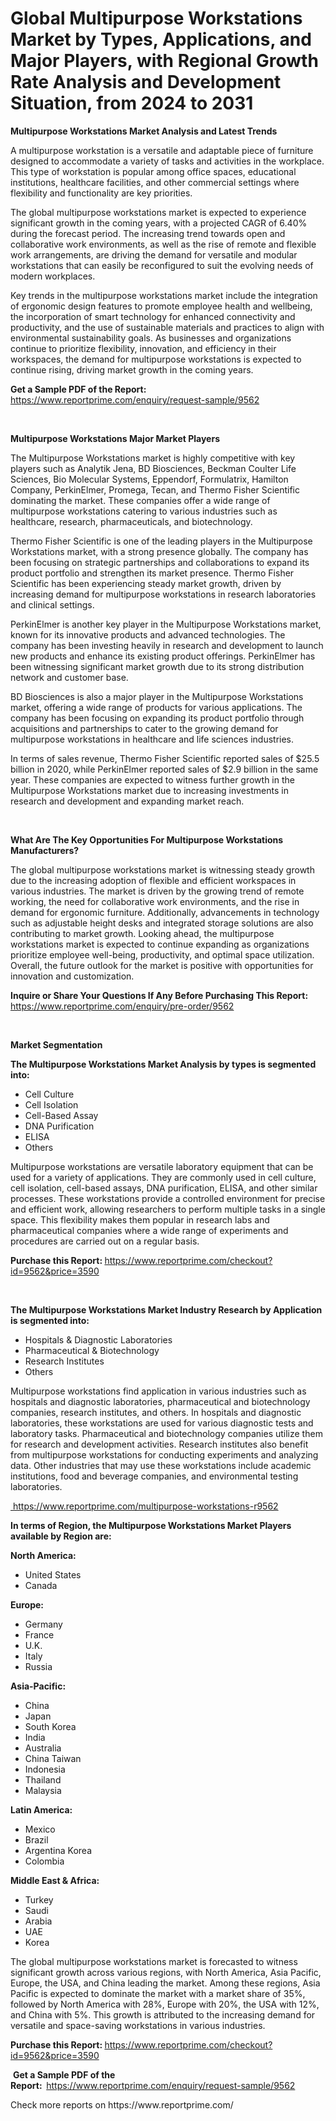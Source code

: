 <p><h1>Global Multipurpose Workstations Market by Types, Applications, and Major Players, with Regional Growth Rate Analysis and Development Situation, from 2024 to 2031</h1></p><p><strong>Multipurpose Workstations Market Analysis and Latest Trends</strong></p>
<p><p>A multipurpose workstation is a versatile and adaptable piece of furniture designed to accommodate a variety of tasks and activities in the workplace. This type of workstation is popular among office spaces, educational institutions, healthcare facilities, and other commercial settings where flexibility and functionality are key priorities.</p><p>The global multipurpose workstations market is expected to experience significant growth in the coming years, with a projected CAGR of 6.40% during the forecast period. The increasing trend towards open and collaborative work environments, as well as the rise of remote and flexible work arrangements, are driving the demand for versatile and modular workstations that can easily be reconfigured to suit the evolving needs of modern workplaces.</p><p>Key trends in the multipurpose workstations market include the integration of ergonomic design features to promote employee health and wellbeing, the incorporation of smart technology for enhanced connectivity and productivity, and the use of sustainable materials and practices to align with environmental sustainability goals. As businesses and organizations continue to prioritize flexibility, innovation, and efficiency in their workspaces, the demand for multipurpose workstations is expected to continue rising, driving market growth in the coming years.</p></p>
<p><strong>Get a Sample PDF of the Report:&nbsp;</strong> <a href="https://www.reportprime.com/enquiry/request-sample/9562">https://www.reportprime.com/enquiry/request-sample/9562</a></p>
<p>&nbsp;</p>
<p><strong>Multipurpose Workstations Major Market Players</strong></p>
<p><p>The Multipurpose Workstations market is highly competitive with key players such as Analytik Jena, BD Biosciences, Beckman Coulter Life Sciences, Bio Molecular Systems, Eppendorf, Formulatrix, Hamilton Company, PerkinElmer, Promega, Tecan, and Thermo Fisher Scientific dominating the market. These companies offer a wide range of multipurpose workstations catering to various industries such as healthcare, research, pharmaceuticals, and biotechnology.</p><p>Thermo Fisher Scientific is one of the leading players in the Multipurpose Workstations market, with a strong presence globally. The company has been focusing on strategic partnerships and collaborations to expand its product portfolio and strengthen its market presence. Thermo Fisher Scientific has been experiencing steady market growth, driven by increasing demand for multipurpose workstations in research laboratories and clinical settings.</p><p>PerkinElmer is another key player in the Multipurpose Workstations market, known for its innovative products and advanced technologies. The company has been investing heavily in research and development to launch new products and enhance its existing product offerings. PerkinElmer has been witnessing significant market growth due to its strong distribution network and customer base.</p><p>BD Biosciences is also a major player in the Multipurpose Workstations market, offering a wide range of products for various applications. The company has been focusing on expanding its product portfolio through acquisitions and partnerships to cater to the growing demand for multipurpose workstations in healthcare and life sciences industries.</p><p>In terms of sales revenue, Thermo Fisher Scientific reported sales of $25.5 billion in 2020, while PerkinElmer reported sales of $2.9 billion in the same year. These companies are expected to witness further growth in the Multipurpose Workstations market due to increasing investments in research and development and expanding market reach.</p></p>
<p>&nbsp;</p>
<p><strong>What Are The Key Opportunities For Multipurpose Workstations Manufacturers?</strong></p>
<p><p>The global multipurpose workstations market is witnessing steady growth due to the increasing adoption of flexible and efficient workspaces in various industries. The market is driven by the growing trend of remote working, the need for collaborative work environments, and the rise in demand for ergonomic furniture. Additionally, advancements in technology such as adjustable height desks and integrated storage solutions are also contributing to market growth. Looking ahead, the multipurpose workstations market is expected to continue expanding as organizations prioritize employee well-being, productivity, and optimal space utilization. Overall, the future outlook for the market is positive with opportunities for innovation and customization.</p></p>
<p><strong>Inquire or Share Your Questions If Any Before Purchasing This Report:</strong> <a href="https://www.reportprime.com/enquiry/pre-order/9562">https://www.reportprime.com/enquiry/pre-order/9562</a></p>
<p>&nbsp;</p>
<p><strong>Market Segmentation</strong></p>
<p><strong>The Multipurpose Workstations Market Analysis by types is segmented into:</strong></p>
<p><ul><li>Cell Culture</li><li>Cell Isolation</li><li>Cell-Based Assay</li><li>DNA Purification</li><li>ELISA</li><li>Others</li></ul></p>
<p><p>Multipurpose workstations are versatile laboratory equipment that can be used for a variety of applications. They are commonly used in cell culture, cell isolation, cell-based assays, DNA purification, ELISA, and other similar processes. These workstations provide a controlled environment for precise and efficient work, allowing researchers to perform multiple tasks in a single space. This flexibility makes them popular in research labs and pharmaceutical companies where a wide range of experiments and procedures are carried out on a regular basis.</p></p>
<p><strong>Purchase this Report:&nbsp;</strong><a href="https://www.reportprime.com/checkout?id=9562&price=3590">https://www.reportprime.com/checkout?id=9562&price=3590</a></p>
<p>&nbsp;</p>
<p><strong>The Multipurpose Workstations Market Industry Research by Application is segmented into:</strong></p>
<p><ul><li>Hospitals & Diagnostic Laboratories</li><li>Pharmaceutical & Biotechnology</li><li>Research Institutes</li><li>Others</li></ul></p>
<p><p>Multipurpose workstations find application in various industries such as hospitals and diagnostic laboratories, pharmaceutical and biotechnology companies, research institutes, and others. In hospitals and diagnostic laboratories, these workstations are used for various diagnostic tests and laboratory tasks. Pharmaceutical and biotechnology companies utilize them for research and development activities. Research institutes also benefit from multipurpose workstations for conducting experiments and analyzing data. Other industries that may use these workstations include academic institutions, food and beverage companies, and environmental testing laboratories.</p></p>
<p><a href="https://www.reportprime.com/multipurpose-workstations-r9562">&nbsp;https://www.reportprime.com/multipurpose-workstations-r9562</a></p>
<p><strong>In terms of Region, the Multipurpose Workstations Market Players available by Region are:</strong></p>
<p>
    <p> <strong> North America: </strong>
        <ul>
            <li>United States</li>
            <li>Canada</li>
        </ul>
        </p> 
    <p> <strong> Europe: </strong>
        <ul>
            <li>Germany</li>
            <li>France</li>
            <li>U.K.</li>
            <li>Italy</li>
            <li>Russia</li>
        </ul>
        </p> 
    <p> <strong> Asia-Pacific: </strong>
        <ul>
            <li>China</li>
            <li>Japan</li>
            <li>South Korea</li>
            <li>India</li>
            <li>Australia</li>
            <li>China Taiwan</li>
            <li>Indonesia</li>
            <li>Thailand</li>
            <li>Malaysia</li>
        </ul>
        </p> 
    <p> <strong> Latin America: </strong>
        <ul>
            <li>Mexico</li>
            <li>Brazil</li>
            <li>Argentina Korea</li>
            <li>Colombia</li>
        </ul>
        </p> 
    <p> <strong> Middle East & Africa: </strong>
        <ul>
            <li>Turkey</li>
            <li>Saudi</li>
            <li>Arabia</li>
            <li>UAE</li>
            <li>Korea</li>
        </ul>
    </p>
    </p>
<p><p>The global multipurpose workstations market is forecasted to witness significant growth across various regions, with North America, Asia Pacific, Europe, the USA, and China leading the market. Among these regions, Asia Pacific is expected to dominate the market with a market share of 35%, followed by North America with 28%, Europe with 20%, the USA with 12%, and China with 5%. This growth is attributed to the increasing demand for versatile and space-saving workstations in various industries.</p></p>
<p><strong>Purchase this Report: </strong><a href="https://www.reportprime.com/checkout?id=9562&price=3590">https://www.reportprime.com/checkout?id=9562&price=3590</a></p>
<p>&nbsp;<strong>Get a Sample PDF of the Report:&nbsp;&nbsp;</strong><a href="https://www.reportprime.com/enquiry/request-sample/9562">https://www.reportprime.com/enquiry/request-sample/9562</a></p>
<p><strong></strong></p>
<p>Check more reports on https://www.reportprime.com/</p>